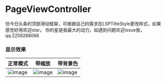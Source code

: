 # PageViewController
仿今日头条的顶部滑动框架，可根据自己的需求在LSPTitleStyle更改样式，如果感觉好用欢迎star。
你的星是我最大的动力，如遇到问题欢迎issue我，qq:2259288066

### 显示效果

| 正常模式 | 带缩放 | 带背景色 |
| ---- | ---- | ---- |
|![image](https://github.com/MrLSPBoy/PageViewController/blob/master/Untitled.gif)| ![image](https://github.com/MrLSPBoy/PageViewController/blob/master/Untitled1.gif)| ![image](https://github.com/MrLSPBoy/PageViewController/blob/master/Untitled2.gif)|


